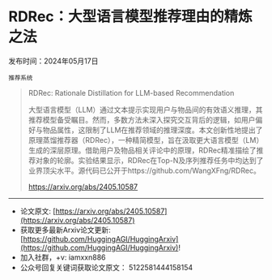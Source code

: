 # RDRec：大型语言模型推荐理由的精炼之法
发布时间：2024年05月17日

`推荐系统`
> RDRec: Rationale Distillation for LLM-based Recommendation
>
> 大型语言模型（LLM）通过文本提示实现用户与物品间的有效语义推理，其推荐模型备受瞩目。然而，多数方法未深入探究交互背后的逻辑，如用户偏好与物品属性，这限制了LLM在推荐领域的推理深度。本文创新性地提出了原理蒸馏推荐器（RDRec），一种精简模型，旨在汲取更大语言模型（LM）生成的深层原理。借助用户及物品相关评论中的原理，RDRec精准描绘了推荐对象的轮廓。实验结果显示，RDRec在Top-N及序列推荐任务中均达到了业界顶尖水平。源代码已公开于https://github.com/WangXFng/RDRec。
>
> https://arxiv.org/abs/2405.10587


<hr />

- 论文原文: [https://arxiv.org/abs/2405.10587](https://arxiv.org/abs/2405.10587)
- 获取更多最新Arxiv论文更新: [https://github.com/HuggingAGI/HuggingArxiv](https://github.com/HuggingAGI/HuggingArxiv)!
- 加入社群，+v: iamxxn886
- 公众号回复关键词获取论文原文： 5122581444158154